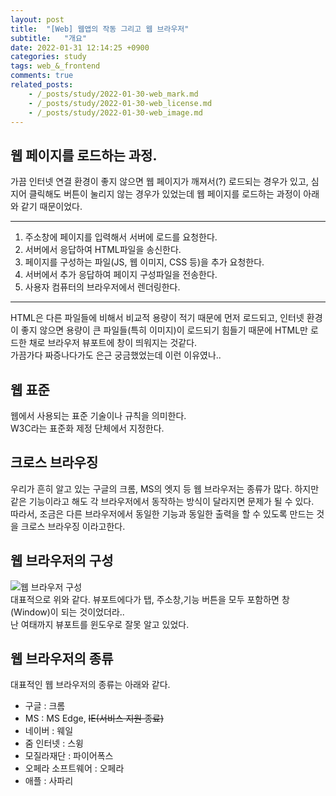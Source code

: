 ```yaml
---
layout: post
title:  "[Web] 웹앱의 작동 그리고 웹 브라우저"
subtitle:   "개요"
date: 2022-01-31 12:14:25 +0900
categories: study
tags: web_&_frontend
comments: true
related_posts:
    - /_posts/study/2022-01-30-web_mark.md
    - /_posts/study/2022-01-30-web_license.md
    - /_posts/study/2022-01-30-web_image.md
---
```


## 웹 페이지를 로드하는 과정.<br/>

가끔 인터넷 연결 환경이 좋지 않으면 웹 페이지가 깨져서(?) 로드되는 경우가 있고, 심지어 클릭해도 버튼이 눌리지 않는 경우가 있었는데 웹 페이지를 로드하는 과정이 아래와 같기 때문이었다.<br/>

---
1. 주소창에 페이지를 입력해서 서버에 로드를 요청한다.<br/>
2. 서버에서 응답하여 HTML파일을 송신한다.<br/>
3. 페이지를 구성하는 파일(JS, 웹 이미지, CSS 등)을 추가 요청한다.<br/>
4. 서버에서 추가 응답하여 페이지 구성파일을 전송한다.<br/>
5. 사용자 컴퓨터의 브라우저에서 렌더링한다.<br/>
---


HTML은 다른 파일들에 비해서 비교적 용량이 적기 때문에 먼저 로드되고, 인터넷 환경이 좋지 않으면 용량이 큰 파일들(특히 이미지)이 로드되기 힘들기 때문에 HTML만 로드한 채로 브라우저 뷰포트에 창이 띄워지는 것같다.<br/>
가끔가다 짜증나다가도 은근 궁금했었는데 이런 이유였나..<br/>

## 웹 표준<br/>

웹에서 사용되는 표준 기술이나 규칙을 의미한다.<br/>
W3C라는 표준화 제정 단체에서 지정한다.<br/>

## 크로스 브라우징<br/>

우리가 흔히 알고 있는 구글의 크롬, MS의 엣지 등 웹 브라우저는 종류가 많다. 하지만 같은 기능이라고 해도 각 브라우저에서 동작하는 방식이 달라지면 문제가 될 수 있다.<br/>
따라서, 조금은 다른 브라우저에서 동일한 기능과 동일한 출력을 할 수 있도록 만드는 것을 크로스 브라우징 이라고한다.<br/>

## 웹 브라우저의 구성<br/>

![웹 브라우저 구성](https://github.com/wookikim95/wookikim95.github.io/blob/main/assets/img/study/web_and_frontend/2022-01-31_5.jpg?raw=true)
<br/>
대표적으로 위와 같다. 뷰포트에다가 탭, 주소창,기능 버튼을 모두 포함하면 창(Window)이 되는 것이었더라..<br/>
난 여태까지 뷰포트를 윈도우로 잘못 알고 있었다.<br/>

## 웹 브라우저의 종류<br/>

대표적인 웹 브라우저의 종류는 아래와 같다.<br/>

- 구글 : 크롬
- MS : MS Edge, ~~IE(서비스 지원 종료)~~
- 네이버 : 웨일
- 줌 인터넷 : 스윙
- 모질라재단 : 파이어폭스
- 오페라 소프트웨어 : 오페라
- 애플 : 사파리

